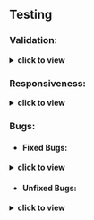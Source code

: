 ## Testing

### Validation:
<details>
  <summary>
  <b>click to view</b>
  </summary>

- [W3C](https://www.w3.org/)'s [Markup Validation Service](https://validator.w3.org/) was used to test the validity of all HTML used in this project. The code was [validated by direct input](https://validator.w3.org/#validate_by_input), and all suggested corrections were then made. As a result, all of the site's HTML source code now returns a _"Document checking completed. No errors or warnings to show."_ message upon being passed through this validator, as is reflected in the following screenshot:
  - [index.html validation](docs/images/validation/html-validation.png)

- Likewise, the website's custom CSS stylesheet was checked for errors using [W3C](https://www.w3.org/)'s [CSS Validation Service](https://jigsaw.w3.org/css-validator/). Once again, [validation by direct input](https://jigsaw.w3.org/css-validator/#validate_by_input) was the preferred method selected, and all necessary changes were subsequently carried out. Consequently, the stylesheet now returns a _"Congratulations! No error found."_ message upon being passed through this validator, as the following screenshot indicates:
  - [static/css/style.css validation](docs/images/validation/css-validation.png)

- In a similar manner, all of the site's custom JavaScript files were validated against [JSHint](https://jshint.com/)'s error-detection tool, which is available both as an online linter and a Gitpod/VS Code extension for real-time JS problem-solving. After heeding various warning and error messages, at the time of deployment each of these .js documents passed JSHint validation with no problems detected.

|   |   |   | 
| :------------: |:---------------: |:-----:|
![](docs/images/validation/html-validation-icon.png)         |  ![](docs/images/validation/css-validation-icon.png)               | ![](docs/images/validation/js-validation-icon.png)
</details>

### Responsiveness:
<details>
  <summary>
  <b>click to view</b>
  </summary>

  - All testing was performed manually, and on a near-constant basis as the project evolved. [Google Chrome DevTools](https://developers.google.com/web/tools/chrome-devtools/?utm_source=dcc&utm_medium=redirect&utm_campaign=2018Q2) served as an indispensable resource throughout this testing process, allowing incremental adjustments to be made to the site's infrastructure and layout.

| Devices |  |  |  | 
| :------------ |:---------------: |:---------------:|:---------------:|
|    **MacBook Pro**      |     ![](docs/images/responsiveness/devices/macbook/macbook-pro-1.png)            |   ![](docs/images/responsiveness/devices/macbook/macbook-pro-2.png)   |     ![](docs/images/responsiveness/devices/macbook/macbook-pro-3.png)           
|    **Acer ΛSPIRE**      |     ![](docs/images/responsiveness/devices/acer/acer-1.png)            |   ![](docs/images/responsiveness/devices/acer/acer-2.png)   |     ![](docs/images/responsiveness/devices/acer/acer-3.png)     

| Browsers |  |  |  |
| :------------ |:---------------: |:---------------:|:---------------:|
|    ![](docs/images/responsiveness/browsers/logos/logo-chrome.png "Google Chrome browser")      |     ![](docs/images/responsiveness/devices/macbook/macbook-pro-1.png)            |   ![](docs/images/responsiveness/devices/macbook/macbook-pro-2.png)   |     ![](docs/images/responsiveness/devices/macbook/macbook-pro-3.png)
|    ![](docs/images/responsiveness/browsers/logos/logo-edge.png "Microsoft Edge browser")     |     ![](docs/images/responsiveness/browsers/edge/edge-1.png)            |   ![](docs/images/responsiveness/browsers/edge/edge-2.png)   |     ![](docs/images/responsiveness/browsers/edge/edge-3.png)
|    ![](docs/images/responsiveness/browsers/logos/logo-firefox.png "Firefox browser")      |     ![](docs/images/responsiveness/browsers/firefox/firefox-1.png)            |   ![](docs/images/responsiveness/browsers/firefox/firefox-2.png)   |     ![](docs/images/responsiveness/browsers/firefox/firefox-3.png)      
|    ![](docs/images/responsiveness/browsers/logos/logo-opera.png "Opera browser")      |     ![](docs/images/responsiveness/browsers/opera/opera-1.png)            |   ![](docs/images/responsiveness/browsers/opera/opera-2.png)   |     ![](docs/images/responsiveness/browsers/opera/opera-3.png)
|    ![](docs/images/responsiveness/browsers/logos/logo-safari.png "Safari browser")      |     ![](docs/images/responsiveness/browsers/safari/safari-1.png)            |   ![](docs/images/responsiveness/browsers/safari/safari-1.png)   |     ![](docs/images/responsiveness/browsers/safari/safari-1.png)

  - A broad selection of desktop devices were used to test real-life responsiveness. These ranged in size from a [13" MacBook Pro](https://en.wikipedia.org/wiki/MacBook_Pro#3rd_generation_(Retina)) right up to a [JVC 32" LED Android Smart TV](https://www.currys.ie/ieen/tv-and-home-entertainment/televisions/televisions/jvc-lt-32ca690-android-tv-32-smart-hd-ready-led-tv-with-google-assistant-10199524-pdt.html) (using this device's native [Odin browser/ADK](https://play.google.com/store/apps/details?id=com.hisense.odinbrowser&hl=en&gl=US)). Other devices used in testing included an [Acer ΛSPIRE F15 Windows laptop](https://en.wikipedia.org/wiki/Acer_Aspire_laptops#Aspire_F_series).

  - In addition to Chrome, Firefox and the emerging Odin smart TV browser, the site was also viewed numerous times in the Safari, Opera and Microsoft Edge browsers prior to completion.
</details>

### Bugs:

- #### Fixed Bugs:
<details>
  <summary>
  <b>click to view</b>
  </summary>
</details>

- #### Unfixed Bugs:
<details>
  <summary>
  <b>click to view</b>
  </summary>

  At the time of deployment, there is a known audio/performance bug evident when viewing the game in the Safari browser (see [screenshots](#responsiveness) above). The team have decided to simply document this issue for the time being, and will hopefully resume debugging it at a later date. [It's worth noting that even the kaboom.js Twitter account seems a bit perplexed by this Safari bug!](https://twitter.com/Kaboomjs/status/1384362423776333824)
</details>